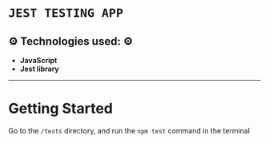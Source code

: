 # `JEST TESTING APP`

## :gear: Technologies used: :gear:
* **JavaScript**
* **Jest library**

------------------------------------------

# Getting Started

Go to the `/tests` directory, and run the `npm test` command in the terminal
